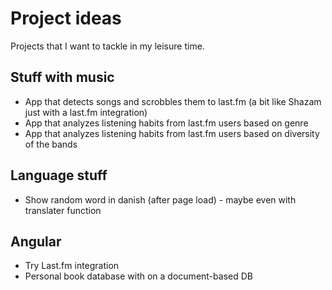 # Project ideas

Projects that I want to tackle in my leisure time.

## Stuff with music

* App that detects songs and scrobbles them to last.fm (a bit like Shazam just with a last.fm integration)
* App that analyzes listening habits from last.fm users based on genre 
* App that analyzes listening habits from last.fm users based on diversity of the bands

## Language stuff

* Show random word in danish (after page load) - maybe even with translater function

## Angular

* Try Last.fm integration
* Personal book database with on a document-based DB
